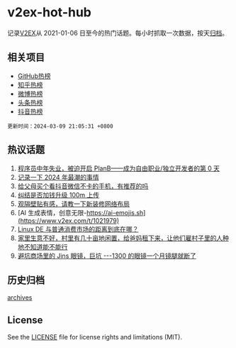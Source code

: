 # v2ex-hot-hub

 记录[V2EX](https://www.v2ex.com/)从 2021-01-06 日至今的热门话题。每小时抓取一次数据，按天[归档](archives)。
 
 ## 相关项目

- [GitHub热榜](https://github.com/snaildev/github-hot-hub)
- [知乎热榜](https://github.com/snaildev/zhihu-hot-hub)
- [微博热榜](https://github.com/snaildev/weibo-hot-hub)
- [头条热榜](https://github.com/snaildev/toutiao-hot-hub)
- [抖音热榜](https://github.com/snaildev/douyin-hot-hub)


 `更新时间：2024-03-09 21:05:31 +0800`

## 热议话题

1. [程序员中年失业，被迫开启 PlanB——成为自由职业/独立开发者的第 0 天](https://www.v2ex.com/t/1022006)
1. [记录一下 2024 年最潮的事情](https://www.v2ex.com/t/1022020)
1. [给父母买个看抖音微信不卡的手机，有推荐的吗](https://www.v2ex.com/t/1022003)
1. [纠结是否加钱升级 100m 上传](https://www.v2ex.com/t/1022067)
1. [观隔壁贴有感，请教一下新装修网络布局](https://www.v2ex.com/t/1022050)
1. [AI 生成表情，创意无限-https://ai-emojis.sh](https://www.v2ex.com/t/1021979)
1. [Linux DE 与普通消费市场的距离到底在哪？](https://www.v2ex.com/t/1022136)
1. [家里生意不好，村里有几十亩地闲置，给爸妈租下来，让他们雇村子里的人种地不知道能不能行](https://www.v2ex.com/t/1022116)
1. [避坑商场里的 Jins 眼镜，巨坑 ---1300 的眼镜一个月镜腿就断了](https://www.v2ex.com/t/1021981)

## 历史归档

[archives](archives)

## License

See the [LICENSE](LICENSE) file for license rights and limitations (MIT).
